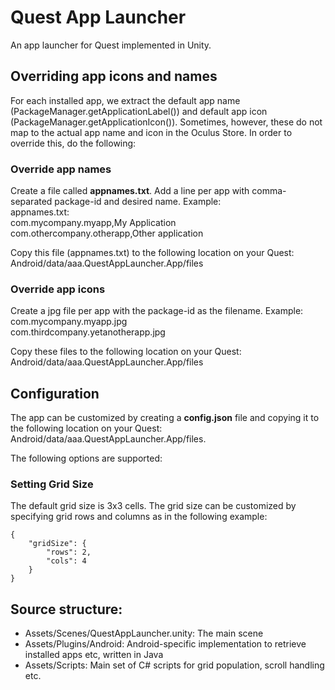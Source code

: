 # Quest App Launcher

An app launcher for Quest implemented in Unity.

## Overriding app icons and names
For each installed app, we extract the default app name (PackageManager.getApplicationLabel()) and default app icon (PackageManager.getApplicationIcon()). Sometimes, however, these do not map to the actual app name and icon in the Oculus Store. In order to override this, do the following:

### Override app names
Create a file called **appnames.txt**. Add a line per app with comma-separated package-id and desired name. Example:  
appnames.txt:  
com.mycompany.myapp,My Application  
com.othercompany.otherapp,Other application  

Copy this file (appnames.txt) to the following location on your Quest: Android/data/aaa.QuestAppLauncher.App/files

### Override app icons
Create a jpg file per app with the package-id as the filename. Example:  
com.mycompany.myapp.jpg  
com.thirdcompany.yetanotherapp.jpg  

Copy these files to the following location on your Quest: Android/data/aaa.QuestAppLauncher.App/files

## Configuration
The app can be customized by creating a **config.json** file and copying it to the following location on your Quest: Android/data/aaa.QuestAppLauncher.App/files.  

The following options are supported:  
### Setting Grid Size
The default grid size is 3x3 cells. The grid size can be customized by specifying grid rows and columns as in the following example:

```
{
	"gridSize": {
		"rows": 2,
		"cols": 4
	}
}
```

## Source structure:
- Assets/Scenes/QuestAppLauncher.unity: The main scene
- Assets/Plugins/Android: Android-specific implementation to retrieve installed apps etc, written in Java
- Assets/Scripts: Main set of C# scripts for grid population, scroll handling etc.
